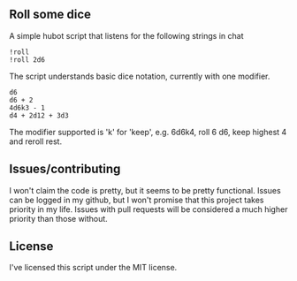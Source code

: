Roll some dice
---

A simple hubot script that listens for the following strings in chat

    !roll
    !roll 2d6

The script understands basic dice notation, currently with one modifier.

    d6
    d6 + 2
    4d6k3 - 1
    d4 + 2d12 + 3d3
    
The modifier supported is 'k' for 'keep', e.g. 6d6k4, roll 6 d6, keep highest 4 and reroll rest.

## Issues/contributing

I won't claim the code is pretty, but it seems to be pretty functional. Issues can be logged in my github, but I won't promise that this project takes priority in my life. Issues with pull requests will be considered a much higher priority than those without.

## License

I've licensed this script under the MIT license.